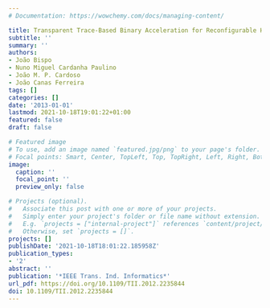 ```yaml
---
# Documentation: https://wowchemy.com/docs/managing-content/

title: Transparent Trace-Based Binary Acceleration for Reconfigurable HW/SW Systems
subtitle: ''
summary: ''
authors:
- João Bispo
- Nuno Miguel Cardanha Paulino
- João M. P. Cardoso
- João Canas Ferreira
tags: []
categories: []
date: '2013-01-01'
lastmod: 2021-10-18T19:01:22+01:00
featured: false
draft: false

# Featured image
# To use, add an image named `featured.jpg/png` to your page's folder.
# Focal points: Smart, Center, TopLeft, Top, TopRight, Left, Right, BottomLeft, Bottom, BottomRight.
image:
  caption: ''
  focal_point: ''
  preview_only: false

# Projects (optional).
#   Associate this post with one or more of your projects.
#   Simply enter your project's folder or file name without extension.
#   E.g. `projects = ["internal-project"]` references `content/project/deep-learning/index.md`.
#   Otherwise, set `projects = []`.
projects: []
publishDate: '2021-10-18T18:01:22.185958Z'
publication_types:
- '2'
abstract: ''
publication: '*IEEE Trans. Ind. Informatics*'
url_pdf: https://doi.org/10.1109/TII.2012.2235844
doi: 10.1109/TII.2012.2235844
---
```

